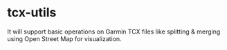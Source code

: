 tcx-utils
=========
It will support basic operations on Garmin TCX files like splitting & merging using Open Street Map for visualization. 

